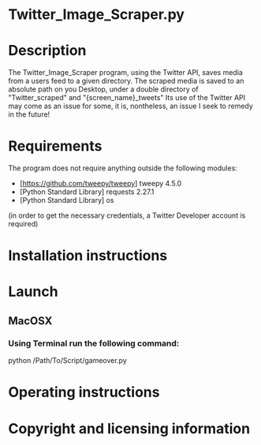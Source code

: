# Twitter_Image_Scraper.py

# Description
The Twitter_Image_Scraper program, using the Twitter API, saves media from a users feed to a given directory.
The scraped media is saved to an absolute path on you Desktop, under a double directory of "Twitter_scraped" and "{screen_name}_tweets" 
Its use of the Twitter API may come as an issue for some, it is, nontheless, an issue I seek to remedy in the future!

# Requirements
The program does not require anything outside the following modules:
- [https://github.com/tweepy/tweepy] tweepy 4.5.0
- [Python Standard Library] requests 2.27.1
- [Python Standard Library] os

(in order to get the necessary credentials, a Twitter Developer account is required)

# Installation instructions

# Launch
## MacOSX
### Using Terminal run the following command:
python /Path/To/Script/gameover.py


# Operating instructions
# Copyright and licensing information

